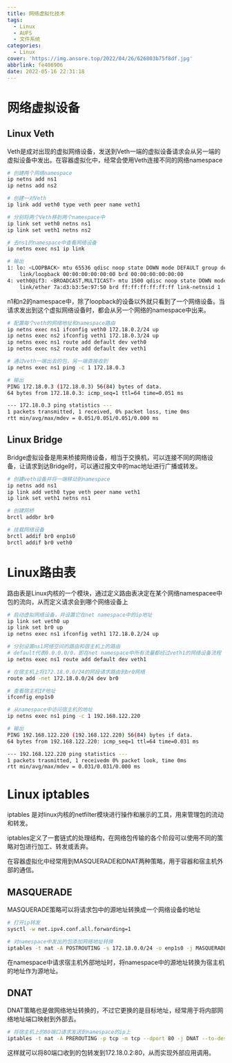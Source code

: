 ```yaml
---
title: 网络虚拟化技术
tags:
  - Linux
  - AUFS
  - 文件系统
categories:
  - Linux
cover: 'https://img.ansore.top/2022/04/26/626803b75f8df.jpg'
abbrlink: fe406906
date: 2022-05-16 22:31:18
---
```


# 网络虚拟设备

## Linux Veth

Veth是成对出现的虚拟网络设备，发送到Veth一端的虚拟设备请求会从另一端的虚拟设备中发出。在容器虚拟化中，经常会使用Veth连接不同的网络namespace

```bash
# 创建两个网络namespace
ip netns add ns1
ip netns add ns2

# 创建一对Veth
ip link add veth0 type veth peer name veth1

# 分别将两个Veth移到两个namespace中
ip link set veth0 netns ns1
ip link set veth1 netns ns2

# 去ns1的namespace中查看网络设备
ip netns exec ns1 ip link

# 输出
1: lo: <LOOPBACK> mtu 65536 qdisc noop state DOWN mode DEFAULT group default qlen 1000
    link/loopback 00:00:00:00:00:00 brd 00:00:00:00:00:00
4: veth0@if3: <BROADCAST,MULTICAST> mtu 1500 qdisc noop state DOWN mode DEFAULT group default qlen 1000
    link/ether 7a:d3:b3:5e:97:50 brd ff:ff:ff:ff:ff:ff link-netnsid 1
```

n1和n2的namespace中，除了loopback的设备以外就只看到了一个网络设备。当请求发出到这个虚拟网络设备时，都会从另一个网络的namespace中出来。

```bash
# 配置每个veth的网络地址和namespace路由
ip netns exec ns1 ifconfig veth0 172.18.0.2/24 up
ip netns exec ns2 ifconfig veth1 172.18.0.3/24 up
ip netns exec ns1 route add default dev veth0
ip netns exec ns2 route add default dev veth1

# 通过veth一端出去的包，另一端直接收到
ip netns exec ns1 ping -c 1 172.18.0.3

# 输出
PING 172.18.0.3 (172.18.0.3) 56(84) bytes of data.
64 bytes from 172.18.0.3: icmp_seq=1 ttl=64 time=0.051 ms

--- 172.18.0.3 ping statistics ---
1 packets transmitted, 1 received, 0% packet loss, time 0ms
rtt min/avg/max/mdev = 0.051/0.051/0.051/0.000 ms
```

## Linux Bridge

Bridge虚拟设备是用来桥接网络设备，相当于交换机，可以连接不同的网络设备，让请求到达Bridge时，可以通过报文中的mac地址进行广播或转发。

```bash
# 创建veth设备并将一端移动到namespace
ip netns add ns1
ip link add veth0 type veth peer name veth1
ip link set veth1 netns ns1

# 创建网桥
brctl addbr br0

# 挂载网络设备
brctl addif br0 enp1s0
brctl addif br0 veth0
```

# Linux路由表

路由表是Linux内核的一个模块，通过定义路由表决定在某个网络namespacee中包的流向，从而定义请求会到哪个网络设备上

```bash
# 启动虚拟网络设备，并设置它在net namespace中的ip地址
ip link set veth0 up
ip link set br0 up
ip netns exec ns1 ifconfig veth1 172.18.0.2/24 up

# 分别设置ns1网络空间的路由和宿主机上的路由
# default代表0.0.0.0/0，即在net namespace中所有流量都经过veth1的网络设备流程
ip netns exec ns1 route add default dev veth1

# 在宿主机上将172.18.0.0/24的网段请求路由到br0网络
route add -net 172.18.0.0/24 dev br0

# 查看宿主机IP地址
ifconfig enp1s0

# 从namespace中访问宿主机的地址
ip netns exec ns1 ping -c 1 192.168.122.220

# 输出
PING 192.168.122.220 (192.168.122.220) 56(84) bytes if data.
64 bytes from 192.168.122.220: icmp_seq=1 ttl=64 time=0.031 ms

--- 192.168.122.220 ping statistics ---
1 packets trasmitted, 1 receivedm 0% packet look, time 0ms
rtt min/avg/max/mdev = 0.031/0.031/0.000 ms
```

# Linux iptables

iptables 是对linux内核的netfilter模块进行操作和展示的工具，用来管理包的流动和转发。

iptables定义了一套链式的处理结构，在网络包传输的各个阶段可以使用不同的策略对包进行加工、转发或丢弃。

在容器虚拟化中经常用到MASQUERADE和DNAT两种策略，用于容器和宿主机外部的通信。

## MASQUERADE

MASQUERADE策略可以将请求包中的源地址转换成一个网络设备的地址

```bash
# 打开ip转发
sysctl -w net.ipv4.conf.all.forwarding=1

# 对namespace中发出的包添加网络地址转换
iptables -t nat -A POSTROUTING -s 172.18.0.0/24 -o enp1s0 -j MASQUERADE
```

在namespace中请求宿主机外部地址时，将namespace中的源地址转换为宿主机的地址作为源地址。

## DNAT

DNAT策略也是做网络地址转换的，不过它更换的是目标地址，经常用于将内部网络地址端口映射到外部去。

```bash
# 将宿主机上的80端口请求发送到namespace的ip上
iptables -t nat -A PREROUTING -p tcp -m tcp --dport 80 -j DNAT --to-destination 172.18.0.2:80
```

这样就可以将80端口收到的包转发到172.18.0.2:80，从而实现外部应用调用。
